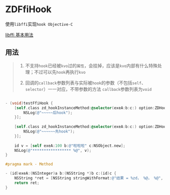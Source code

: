# ZDFfiHook
使用`libffi`实现`hook Objective-C`

[libffi 基本用法](https://github.com/faimin/ZDLibffiDemo)

## 用法

> 1. 不支持`hook`已经被`kvo`过的`属性`，会挂掉，应该是`kvo`内部有什么特殊处理；不过可以先`hook`再执行`kvo`
> 
> 2. 回调的`callback`参数列表与实际被`hook`的参数（不包括`self`、`selector`）一一对应，不带参数的方法 `callback`参数列表为`void`

```objective-c

- (void)testFfiHook {
    [self.class zd_hookInstanceMethod:@selector(exeA:b:c:) option:ZDHookOption_After callback:^(NSInteger a, NSString *b, id c){
        NSLog(@"~~~~~后hook");
    }];
    
    [self.class zd_hookInstanceMethod:@selector(exeA:b:c:) option:ZDHookOption_Befor callback:^(NSInteger a, NSString *b, id c){
        NSLog(@"~~~~~~先hook");
    }];
    
    id v = [self exeA:100 b:@"啦啦啦" c:NSObject.new];
    NSLog(@"***************** %@", v);
}

#pragma mark - Method

- (id)exeA:(NSInteger)a b:(NSString *)b c:(id)c {
    NSString *ret = [NSString stringWithFormat:@"结果 = %zd， %@， %@", a, b, c];
    return ret;
}
```
